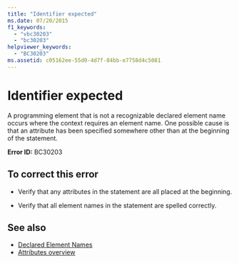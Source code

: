 ```yaml
---
title: "Identifier expected"
ms.date: 07/20/2015
f1_keywords: 
  - "vbc30203"
  - "bc30203"
helpviewer_keywords: 
  - "BC30203"
ms.assetid: c05162ee-55d0-4d7f-84bb-e7758d4c5081
---
```

# Identifier expected
A programming element that is not a recognizable declared element name occurs where the context requires an element name. One possible cause is that an attribute has been specified somewhere other than at the beginning of the statement.  
  
 **Error ID:** BC30203  
  
## To correct this error  
  
- Verify that any attributes in the statement are all placed at the beginning.  
  
- Verify that all element names in the statement are spelled correctly.  
  
## See also

- [Declared Element Names](../../programming-guide/language-features/declared-elements/declared-element-names.md)
- [Attributes overview](../../programming-guide/concepts/attributes/index.md)

